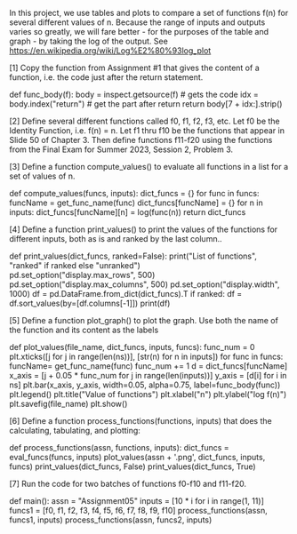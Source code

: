 In this project, we use tables and plots to compare a set of functions f(n) for several different values of n.  Because the range of inputs and outputs varies so greatly, we will fare better -  for the purposes of the table and graph - by taking the log of the output. See https://en.wikipedia.org/wiki/Log%E2%80%93log_plot 

[1] Copy the function from Assignment #1 that gives the content of a function, i.e. the code just after the return statement.

def func_body(f):
    body = inspect.getsource(f)  # gets the code
    idx = body.index("return")  # get the part after return
    return body[7 + idx:].strip()

[2] Define several different functions called f0, f1, f2, f3, etc. Let f0 be the Identity Function, i.e. f(n) = n. Let f1 thru f10 be the functions that appear in Slide 50 of Chapter 3.  Then define functions f11-f20 using the functions from the Final Exam for Summer 2023, Session 2, Problem 3.

[3] Define a function compute_values() to evaluate all functions in a list for a set of values of n. 

def compute_values(funcs, inputs):
    dict_funcs = {}
    for func in funcs:
        funcName = get_func_name(func)
        dict_funcs[funcName] = {}
        for n in inputs:
             dict_funcs[funcName][n] = log(func(n))
    return dict_funcs
 
[4] Define a function print_values() to print the values of the functions for different inputs, both as is and ranked by the last column..

def print_values(dict_funcs, ranked=False):
    print("List of functions", "ranked" if ranked else "unranked")	
    pd.set_option("display.max_rows", 500)
    pd.set_option("display.max_columns", 500)
    pd.set_option("display.width", 1000)
    df = pd.DataFrame.from_dict(dict_funcs).T
    if ranked:
        df = df.sort_values(by=[df.columns[-1]])
    print(df)

[5] Define a function plot_graph() to plot the graph. Use both the name of the function and its content as the labels

def plot_values(file_name, dict_funcs, inputs, funcs):
    func_num = 0
    plt.xticks([j for j in range(len(ns))], [str(n) for n in inputs])
    for func in funcs:
        funcName= get_func_name(func)
        func_num += 1
        d = dict_funcs[funcName]
        x_axis = [j + 0.05 * func_num for j in range(len(inputs))]
        y_axis = [d[i] for i in ns]
        plt.bar(x_axis, y_axis, width=0.05, alpha=0.75, label=func_body(func))
    plt.legend()
    plt.title("Value of functions")
    plt.xlabel("n")
    plt.ylabel("log f(n)")
    plt.savefig(file_name)
    plt.show()

[6] Define a function process_functions(functions, inputs) that does the calculating, tabulating, and plotting:

def process_functions(assn, functions, inputs):
    dict_funcs = eval_funcs(funcs, inputs)
    plot_values(assn + '.png', dict_funcs, inputs, funcs)
    print_values(dict_funcs, False)
    print_values(dict_funcs, True)

[7] Run the code for two batches of functions f0-f10 and f11-f20.

def main():
    assn = "Assignment05"
    inputs = [10 * i for i in range(1, 11)]
    funcs1 = [f0, f1, f2, f3, f4, f5, f6, f7, f8, f9, f10]
    process_functions(assn, funcs1, inputs)
    process_functions(assn, funcs2, inputs)
